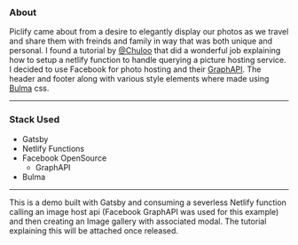 ### About
Piclify came about from a desire to elegantly display our photos as we travel and share them with freinds and family in way that was both unique and personal. I found a tutorial by [@Chuloo](https://github.com/Chuloo/gatsby-netlify-functions) that did a wonderful job explaining how to setup a netlify function to handle querying a picture hosting service. I decided to use Facebook for photo hosting and their [GraphAPI](https://developers.facebook.com/tools/explorer/). The header and footer along with various style elements where made using [Bulma](https://bulma.io) css.

---

### Stack Used
* Gatsby 
* Netlify Functions
* Facebook OpenSource
    * GraphAPI
* Bulma

---

This is a demo built with Gatsby and consuming a severless Netlify function calling an image host api (Facebook GraphAPI was used for this example) and then creating an Image gallery with associated modal.
The tutorial explaining this will be attached once released.


